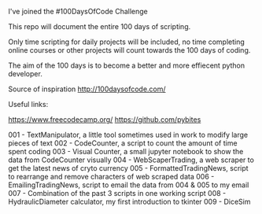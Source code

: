 I've joined the #100DaysOfCode Challenge

This repo will document the entire 100 days of scripting.

Only time scripting for daily projects will be included, no time completing online courses or other projects will count towards the 100 days of coding.

The aim of the 100 days is to become a better and more effiecent python developer.

Source of inspiration http://100daysofcode.com/

Useful links:

https://www.freecodecamp.org/
https://github.com/pybites

001 - TextManipulator, a little tool sometimes used in work to modify large pieces of text
002 - CodeCounter, a script to count the amount of time spent coding
003 - Visual Counter, a small jupyter notebook to show the data from CodeCounter visually
004 - WebScaperTrading, a web scraper to get the latest news of cryto currency
005 - FormattedTradingNews, script to rearrange and remove characters of web scraped data
006 - EmailingTradingNews, script to email the data from 004 & 005 to my email
007 - Combination of the past 3 scripts in one working script
008 - HydraulicDiameter calculator, my first introduction to tkinter
009 - DiceSim